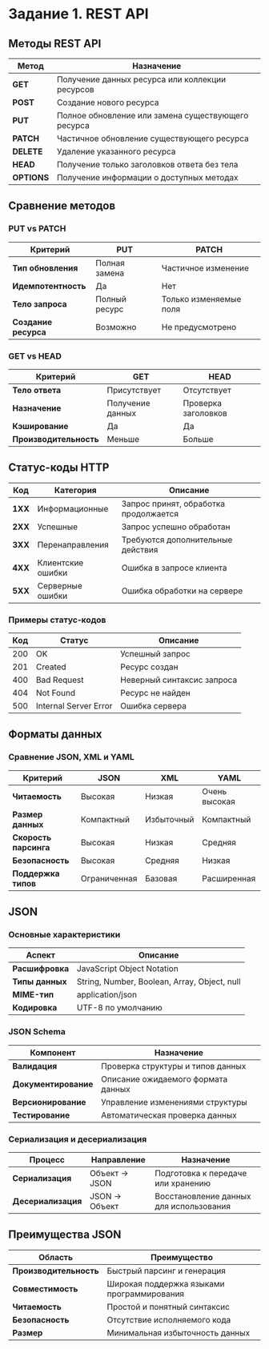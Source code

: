 # Задание 1. REST API

## Методы REST API

| Метод | Назначение |
|-------|------------|
| **GET** | Получение данных ресурса или коллекции ресурсов |
| **POST** | Создание нового ресурса |
| **PUT** | Полное обновление или замена существующего ресурса |
| **PATCH** | Частичное обновление существующего ресурса |
| **DELETE** | Удаление указанного ресурса |
| **HEAD** | Получение только заголовков ответа без тела |
| **OPTIONS** | Получение информации о доступных методах |

## Сравнение методов

### PUT vs PATCH

| Критерий | PUT | PATCH |
|----------|-----|-------|
| **Тип обновления** | Полная замена | Частичное изменение |
| **Идемпотентность** | Да | Нет |
| **Тело запроса** | Полный ресурс | Только изменяемые поля |
| **Создание ресурса** | Возможно | Не предусмотрено |

### GET vs HEAD

| Критерий | GET | HEAD |
|----------|-----|------|
| **Тело ответа** | Присутствует | Отсутствует |
| **Назначение** | Получение данных | Проверка заголовков |
| **Кэширование** | Да | Да |
| **Производительность** | Меньше | Больше |

## Статус-коды HTTP

| Код | Категория | Описание |
|-----|-----------|----------|
| **1XX** | Информационные | Запрос принят, обработка продолжается |
| **2XX** | Успешные | Запрос успешно обработан |
| **3XX** | Перенаправления | Требуются дополнительные действия |
| **4XX** | Клиентские ошибки | Ошибка в запросе клиента |
| **5XX** | Серверные ошибки | Ошибка обработки на сервере |

### Примеры статус-кодов

| Код | Статус | Описание |
|-----|--------|----------|
| 200 | OK | Успешный запрос |
| 201 | Created | Ресурс создан |
| 400 | Bad Request | Неверный синтаксис запроса |
| 404 | Not Found | Ресурс не найден |
| 500 | Internal Server Error | Ошибка сервера |

## Форматы данных

### Сравнение JSON, XML и YAML

| Критерий | JSON | XML | YAML |
|----------|------|-----|------|
| **Читаемость** | Высокая | Низкая | Очень высокая |
| **Размер данных** | Компактный | Избыточный | Компактный |
| **Скорость парсинга** | Высокая | Низкая | Средняя |
| **Безопасность** | Высокая | Средняя | Низкая |
| **Поддержка типов** | Ограниченная | Базовая | Расширенная |

## JSON

### Основные характеристики

| Аспект | Описание |
|--------|----------|
| **Расшифровка** | JavaScript Object Notation |
| **Типы данных** | String, Number, Boolean, Array, Object, null |
| **MIME-тип** | application/json |
| **Кодировка** | UTF-8 по умолчанию |

### JSON Schema

| Компонент | Назначение |
|-----------|------------|
| **Валидация** | Проверка структуры и типов данных |
| **Документирование** | Описание ожидаемого формата данных |
| **Версионирование** | Управление изменениями структуры |
| **Тестирование** | Автоматическая проверка данных |

### Сериализация и десериализация

| Процесс | Направление | Назначение |
|---------|-------------|------------|
| **Сериализация** | Объект → JSON | Подготовка к передаче или хранению |
| **Десериализация** | JSON → Объект | Восстановление данных для использования |

## Преимущества JSON

| Область | Преимущество |
|---------|--------------|
| **Производительность** | Быстрый парсинг и генерация |
| **Совместимость** | Широкая поддержка языками программирования |
| **Читаемость** | Простой и понятный синтаксис |
| **Безопасность** | Отсутствие исполняемого кода |
| **Размер** | Минимальная избыточность данных |